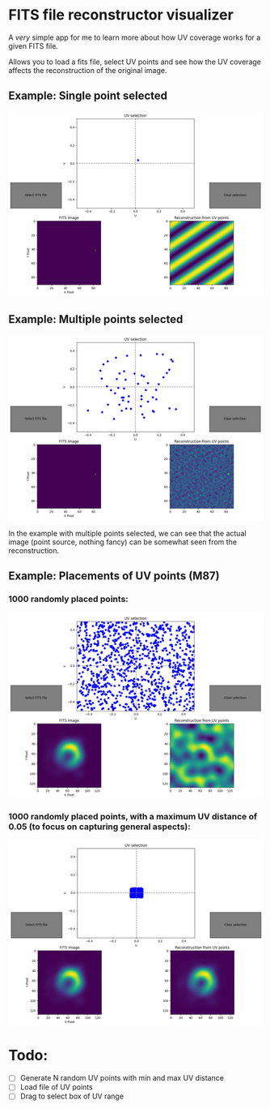 # FITS file reconstructor visualizer
A *very* simple app for me to learn more about how UV coverage works for a given FITS file. 

Allows you to load a fits file, select UV points and see how the UV coverage affects the reconstruction of the original image. 

## Example: Single point selected
![single_img](./imgs/single_point_selected.png)

## Example: Multiple points selected
![multipe_img](./imgs/multiple_points_selected.png)

In the example with multiple points selected, we can see that the actual image (point source, nothing fancy) can be somewhat seen from the reconstruction.


## Example: Placements of UV points (M87)
### 1000 randomly placed points:

![m87_rand_spread](./imgs/m87_spread_out.png)

### 1000 randomly placed points, with a maximum UV distance of 0.05 (to focus on capturing general aspects):

![m87_rand_centered](./imgs/m87_centered.png)

# Todo:
- [ ] Generate N random UV points with min and max UV distance
- [ ] Load file of UV points
- [ ] Drag to select box of UV range